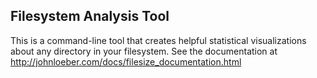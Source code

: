 ## Filesystem Analysis Tool

This is a command-line tool that creates helpful statistical visualizations about any directory in your filesystem. See the documentation at http://johnloeber.com/docs/filesize_documentation.html
